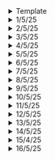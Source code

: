 <details>
  <summary>Template</summary>
  </details>

<details>
  <summary>1/5/25</summary>

  # Key Learnings

  ## Satellite Antenna Search
  - Specs: 433 MHz, gain > 5dB for testing and > 12dB for real launch. Preferably a directional antenna.
  
  ## Operating Systems
  - Exam stuff

  ## Intelligent Transport System
  - Exam stuff
  </details>

<details>
  <summary>2/5/25</summary>

  # Key Learnings
  
  ## College Stuff
  - Learning about SDR
  - OS Exam
  - Intelligent Transport System Exam

  ## DSA in C++
  - Binary Trees 

  ## Game Dev
  - Particle Physics Done

  ## General Discussion
  - How the ultrarich take more loans to avoid taxes?
  - Compound Interest and its power
  </details>

<details>
  <summary>3/5/25</summary>

  # Key Learnings

  ## Game Engine
  - Gravity Simulation of a particle! Added damping forces.

  ## Mini-shell project
  - Learned about fork(), wait() and execvp()
  - [YT](https://youtu.be/O1UOWScmqxg) A great Tutorial!
  </details>

<details>
  <summary>4/5/25</summary>

  # Key Learnings

  ## Mini-shell Project
  - Done with the basic implementation
  - Trying out history command
  - Done with history command
  - Need to try `!<number>` command
  - Additional: Piping (|) and Redirection (> \ >>)

  ## Game Engine
  - Rigid Body Dynamics
  - Soft Body Dynamics

  ## General Discussion
  - Entropy: "It's not impossible, it's improbable". Definitions and meaning of life. It's the statistics which is saying this not physics.
  - ACs and Heat Pumps: How do they work?
  - Intuition of Collision problem and its relation to PI. Video by 3B1B.
  </details>

<details>
  <summary>5/5/25</summary>

  # Key Learnings

  ## MiniShell Project
  - Created a GitHub Repo
  - A basic linux shell is ready!
  - Build instructions and other details are available


  ## 6th-Sem Skill Lab Day-1
  - A Comprehendsive System-Level Design of RFIC Transceivers for Wireless and Radar Applications: An Expert Talk
  - RF System Simulation using MATLAB
  - MATLAB Simulation on Baseband QAM, AWGN, Power Amplifier Constellation Diagram, Saleh Curve Fitting
  - IQI Transmission, Estimation and Correction
  - DAC - ADC clipping
  - Application in automative industry: ADAS (Automatic Driver Assistance System)
  - Keysight ADS Student Licence Version
  - ADS installation
  </details>

<details>
  <summary>6/5/25</summary>

  # Key Learnings

  ## MiniShell Project
  - Complete! A Complete basic linux shell written in C++.
  - Some improvements can be done but, that is for later
  - I need to take some screenshots and screen recordings

  ## C++ Audio Plugin
  - Project Setup is done
  - On my way to create first effect in music

  ## Minor Project 
  - How various drugs behave in microgravity.
  - Parameters that affect: temperature, pressure, O2 levels, CO2 levels, humidity, UV intensity, solvent properties, Gas Composition etc.

  ## 6th Sem Skill Lab Day-2
  - Microwave Amplifer Design, S2P file and Transistor Files
  - Transistor: GAN HEMT: CGH40010, 10W power, upto 4GHz, VDS = 28V and IDS = 200mA
  - Impedance Matching  of circuits using lumped elements, stubs etc.
  - All done on ADS
  - Importance of using less number of elements. Pi network, network based purely on stubs  etc.
  - Choke using inductors. For transistor's gate we give both VDC and VAC. We also use a series capacitor and a shunt inductor with a VDC in series with Inductor. The inductor is connected to the gate of the MESFET.
  - The capacitor block DC components (AC input is given here) and the inductor blocks and AC component from entering the VDC source.
  
  </details>

<details>
  <summary>7/5/25</summary>
 
  # Key Learnings
  
  ## 6th Sem Skill Lab Day-3
  -  LNA Design on Cadence AWR
  </details>

<details>
  <summary>8/5/25</summary>

  # Key Learnings
  ## 6th Sem Skill Lab Day-4
  - Talk on EMI/EMC 
  - Concept of: Radiated Immunity, Radiated Emission, Conducted Immunity, Conducted Emission.
  - DUT, Antenna and Power supply diagrams
  - LISN: Line Impedance Stability Network
  - Source of Noise: It is switching
  - Boost Converters
  - 50% duty cycle square waves are made up of odd harmonics. A duty cycle other than that will induce even harmonics too.
  - Capacitor blocks and DC components, Inductor blocks any AC component.
  - Common Mode and Differential Mode noise.
  - Simulation: PCB parasitics, Noise Source and Cable Effects.
  - Impulse is a wave where all frequencies are present. It is applied to LTI systems to test at which frequencies it best responds!
  </details>

<details>
  <summary>9/5/25</summary>

  # Key Learnings
  ## 6th Sem Skill Lab Day-5
  - RFIC Concepts
  - Design of Low and High Frequency amplifiers using Cadence
  - Simulation of some circuits using Cadence

  ## General Discussion
  - IMF and World Bank: How do they issue loans?
  </details>


<details>
  <summary>10/5/25</summary>

  # Key Learnings

  ## Antenna Lab Expt
  - Microwave Passive Elements
  - Parabolic Antenna Expt: PAIN

  ## General Discussion
  - All Gen-4 and Gen-5 Fighter Jets comparison
  - Defense Sector in India and why isn't it growing. DRDO v/s ISRO

  ## Minor Project
  - Research about drugs: Acetaminophen and Midodrine in space.
  </details>

<details>
  <summary>11/5/25</summary>

  # Key Learnings
  ## Minor Project
  - Made the report

  ## Why the Defense Sector is lagging behind in INDIA?
  - Hierarchy
  - Reservations
  - No private players
  - More imports than exports
  - Indigenous building costs more
  - Not under PMO
  - Most of the budget goes into pensions etc.
  - Need of Merger labs

  ## Antenna
  - Learnt about Polar Graphs

  ## MiniShell Project
  - Uploaded everything to GitHub and LinkedIn
  - Working on Improvements

  ## Space: The new frontier
  - How SpaceX is changing everything and has a great monopoly?

  </details>

<details>
  <summary>12/5/25</summary>

  # Key Learnings

  ## Antenna Theory and Design Phase-1 EL
  - Conformal Antennas and its applications in UAVs and aircraft.
  ## General Discussion
  - Petrol Engines v/s Diesel Engines: composition of fuel, efficiency, flame color, burn residue etc.
  - Petrol is volatile, highly flammable and burns with blue flame. It leaves behind no soot.
  - Diesel is made of heavy hydrocarbons, not volatile, not flammable (easily) and burns with yellow flame. Also, a lot of emissions.
  - Diesel engines are more complex, need more filters (DPF)

  ## Space Frontier
  - Risk of Kessler Syndrome

  ## Dropbox Clone- Hitesh
  - Learned about all the tech stack used: Next.js (ImageKit SDK), Clerk, Neon, Drizzle, Hero UI, Next JS
  - Done with schema and relations in the schema
  - Need to study now
  </details>

<details>
  <summary>13/5/25</summary>

  # Key Learnings
  
  ## Game Development
  - Learned about drag and gravity force generators.
  - Concept of pure virtual functions used in Game dev.
  
  ## Space Frontier
  - Cold traps on Moon and how telescopes could use it to its advantage.
  - Lunar Ring?
  - Molten Regolith Electrolysis.
  - Storing important info deep inside the moon (Off-site). Info like DNA etc.
  - Surface temp of moon ranges from 250F to -200F at equator. At poles, it is -410F.
  
  ## College Stuff
  - Antenna: Some derivations.
  - Optic Fiber: Some derivations.
  - Operating Systems: Paper Discussion
  </details>

<details>
  <summary>14/5/25</summary>

  # Key Learnings
  ## College Stuff
  - Expert Talk on "5G as a part of secure V2X Communication".
  - DCN Lab: VLAN experiment, Dijkstra's Algorithm.

  ## 
  </details>

<details>
  <summary>15/4/25</summary>

  # Key Learnings
  
  ## College Stuff
  - Optic Fiber: Lambertian pattern of a Laser Diode, Coupled Power, Lateral and Transverse Components, Fresnel Reflection Coefft.
  - Inter-Process Communication (IPC): Various Methods, Multi-threaded programming: types of threads, its restrictions on number, how is it different from child process? and its advantages.
  - Intelligent Transport System (ITS): Traffic, smart signalling etc.

  ## RTL-STR
  - Tested the kit which I got
  - Installed SDR#
  - Listened to various FM and AM station broadcasts
  - Looking for new implementation

  ## Minor Project
  - Done with PPT
  - 50 Research Papers collection
  </details>

<details>
  <summary>16/5/25</summary>

  # Key Learnings
  ## Minor Project
  - Done with presentation
  - Learnt about GROMACS and VMD softwares

  ## World Telecom Day
  - 26th annual meet was held at the Dept. Of Electronics and Telecommunication.
  - The Founder and CEO of TechCrafter: Dr. Aloknath De had given a talk on the role of AI in the current 5G network communication systems
  - Why Holograms are not possible in 5G?

  ## What are Tensors?
  - Intuitive sense of tensors

  ## Aircraft Simulators
  - Visual scene that presents itself through a window of aircraft
  - Flight control: attitude, speed and altitude
  - Yaw, pitch and roll and visual cues for them
  - Roll needs a visual horizon. Even a simple white for sky and black for ground helps
  - Yaw can only be achieved with reference to an object
  - At heights less than 1000ft, object details are absolutely necessary
  - Monocular cues to depth and distance: linear perspective, arial perspective, texturing and texture gradients, motion parallax
  - Advantages of large areas: They can provide smooth, seamless imagery across the simulated terrain. Whereas for a small area: repeated loading and unloading of images
  - Scene complexity is defined in terms of no. of polygons
  - Sound: wind, rain and hail striking on windscreen, tire braking and skidding
  - Sound is a very effective alerting stimulus because it doesn't need any orientational input
  - Higher freq. of sound need to be presented at higher decibel level in order to be audible
  - Placement of speakers (localization) becomes very important
  - To Learn: Spatial Audio
  - Stewart platforms used in simulators

  ## What is so special about the Silicon Valley?
  - Misfits and crazy unconventional thinkers
  - They never play safe
  - Right Contrarian
  - They have an idea they believe, but others are skeptical
  - Next big thing always starts out being dismissed as "toy"
  - They try many experiments all at once. They never stop trying to find their "thing"
  - Actually a new Idea is always welcomed with skepticism in India
  - "I will help you now, you can help later" attitude
  - No one wants you to attempt the hard stuff
  - Attitude of risk taking is embedded into their culture
  - "If you aren't failing, you are not innovating enough"
  - India penalizes and hates failures. Failures are permanent here. It kinda leaves a "black mark" on your career
  - Best founders are both marketing and product geniuses

  </details>
